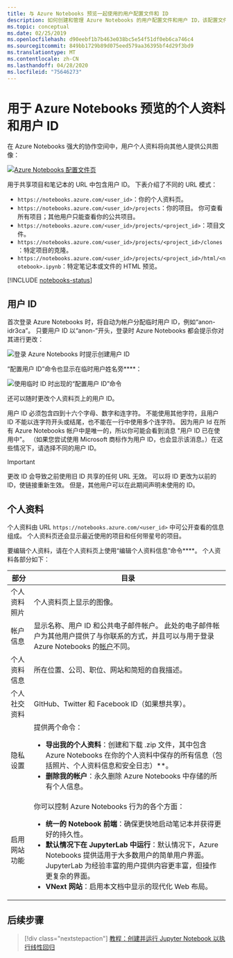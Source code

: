 ```yaml
---
title: 与 Azure Notebooks 预览一起使用的用户配置文件和 ID
description: 如何创建和管理 Azure Notebooks 的用户配置文件和用户 ID，该配置文件将成为共享笔记本的 URL 的一部分。
ms.topic: conceptual
ms.date: 02/25/2019
ms.openlocfilehash: d90eebf1b7b463e038bc5e54f51df0eb6ca746c4
ms.sourcegitcommit: 849bb1729b89d075eed579aa36395bf4d29f3bd9
ms.translationtype: MT
ms.contentlocale: zh-CN
ms.lasthandoff: 04/28/2020
ms.locfileid: "75646273"
---
```

# <a name="your-profile-and-user-id-for-azure-notebooks-preview"></a>用于 Azure Notebooks 预览的个人资料和用户 ID

在 Azure Notebooks 强大的协作空间中，用户个人资料将向其他人提供公共图像：

[![Azure Notebooks 配置文件页](media/accounts/profile-page.png)](media/accounts/profile-page.png#lightbox)

用于共享项目和笔记本的 URL 中包含用户 ID。 下表介绍了不同的 URL 模式：

- `https://notebooks.azure.com/<user_id>`：你的个人资料页。
- `https://notebooks.azure.com/<user_id>/projects`：你的项目。 你可查看所有项目；其他用户只能查看你的公共项目。
- `https://notebooks.azure.com/<user_id>/projects/<project_id>`：项目文件。
- `https://notebooks.azure.com/<user_id>/projects/<project_id>/clones`：特定项目的克隆。
- `https://notebooks.azure.com/<user_id>/projects/<project_id>/html/<notebook>.ipynb`：特定笔记本或文件的 HTML 预览。

[!INCLUDE [notebooks-status](../../includes/notebooks-status.md)]

## <a name="your-user-id"></a>用户 ID

首次登录 Azure Notebooks 时，将自动为帐户分配临时用户 ID，例如“anon-idr3ca”。 只要用户 ID 以“anon-”开头，登录时 Azure Notebooks 都会提示你对其进行更改：

![登录 Azure Notebooks 时提示创建用户 ID](media/accounts/create-user-id.png)

“配置用户 ID”命令也显示在临时用户姓名旁****：

![使用临时 ID 时出现的“配置用户 ID”命令](media/accounts/configure-user-id-command.png)

还可以随时更改个人资料页上的用户 ID。

用户 ID 必须包含四到十六个字母、数字和连字符。 不能使用其他字符，且用户 ID 不能以连字符开头或结尾，也不能在一行中使用多个连字符。 因为用户 Id 在所有 Azure Notebooks 帐户中是唯一的，所以你可能会看到消息 "用户 ID 已在使用中"。 （如果您尝试使用 Microsoft 商标作为用户 ID，也会显示该消息。）在这些情况下，请选择不同的用户 ID。

> [!Important]
> 更改 ID 会导致之前使用旧 ID 共享的任何 URL 无效。 可以将 ID 更改为以前的 ID，使链接重新生效。 但是，其他用户可以在此期间声明未使用的 ID。

## <a name="your-profile"></a>个人资料

个人资料由 URL `https://notebooks.azure.com/<user_id>` 中可公开查看的信息组成。 个人资料页还会显示最近使用的项目和任何带星号的项目。

要编辑个人资料，请在个人资料页上使用“编辑个人资料信息”命令****。 个人资料各部分如下：

| 部分 | 目录 |
| --- | --- |
| 个人资料照片 | 个人资料页上显示的图像。 |
| 帐户信息 | 显示名称、用户 ID 和公共电子邮件帐户。 此处的电子邮件帐户为其他用户提供了与你联系的方式，并且可以与用于登录 Azure Notebooks 的[帐户](azure-notebooks-user-account.md)不同。 |
| 个人资料信息 | 所在位置、公司、职位、网站和简短的自我描述。 |
| 个人社交资料 | GItHub、Twitter 和 Facebook ID（如果想共享）。 |
| 隐私设置 | 提供两个命令：<ul><li>**导出我的个人资料**：创建和下载 .zip 文件，其中包含 Azure Notebooks 在你的个人资料中保存的所有信息（包括照片、个人资料信息和安全日志）**。</li><li>**删除我的帐户**：永久删除 Azure Notebooks 中存储的所有个人信息。</li></ul> |
| 启用网站功能 | 你可以控制 Azure Notebooks 行为的各个方面：<ul><li>**统一的 Notebook 前端**：确保更快地启动笔记本并获得更好的持久性。</li><li>**默认情况下在 JupyterLab 中运行**：默认情况下，Azure Notebooks 提供适用于大多数用户的简单用户界面。 JupyterLab 为经验丰富的用户提供内容更丰富，但操作更复杂的界面。</li><li>**VNext 网站**：启用本文档中显示的现代化 Web 布局。</li></ul> |

## <a name="next-steps"></a>后续步骤  

> [!div class="nextstepaction"]
> [教程：创建并运行 Jupyter Notebook 以执行线性回归](tutorial-create-run-jupyter-notebook.md)
